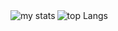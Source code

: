<img hidth="47%" align="left" alt="my stats" src="https://github-readme-stats.vercel.app/api?username=h17lima&show_icons=true&theme=yeblu" />
<img hidth="47%" align="left" alt="top Langs" src="https://github-readme-stats.vercel.app/api/top-langs/?username=h17lima&layout=compact&theme=yeblu" />


<!--
**h17lima/H17lima** is a ✨ _special_ ✨ repository because its `README.md` (this file) appears on your GitHub profile.

Here are some ideas to get you started:

- 🔭 I’m currently working on ...
- 🌱 I’m currently learning ...
- 👯 I’m looking to collaborate on ...
- 🤔 I’m looking for help with ...
- 💬 Ask me about ...
- 📫 How to reach me: ...
- 😄 Pronouns: ...
- ⚡ Fun fact: ...
-->
